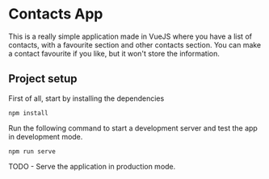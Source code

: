# Contacts App

This is a really simple application made in VueJS where you have a list of contacts, with a favourite section and other contacts section.
You can make a contact favourite if you like, but it won't store the information.

## Project setup
First of all, start by installing the dependencies
```
npm install
```
Run the following command to start a development server and test the app in development mode.
```
npm run serve
```

TODO - Serve the application in production mode.